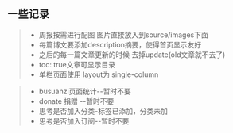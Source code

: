## 一些记录
> - 周报按需进行配图 图片直接放入到source/images下面 
> - 每篇博文要添加description摘要，使得首页显示友好
> - 之后的每一篇文章更新的时候 去掉update(old文章就不去了)
> - toc: true文章可显示目录
> - 单栏页面使用 layout为 single-column

> - busuanzi页面统计--暂时不要
> - donate 捐赠 --暂时不要
> - 思考是否加入分类-标签已添加，分类未加
> - 思考是否加入订阅--暂时不要